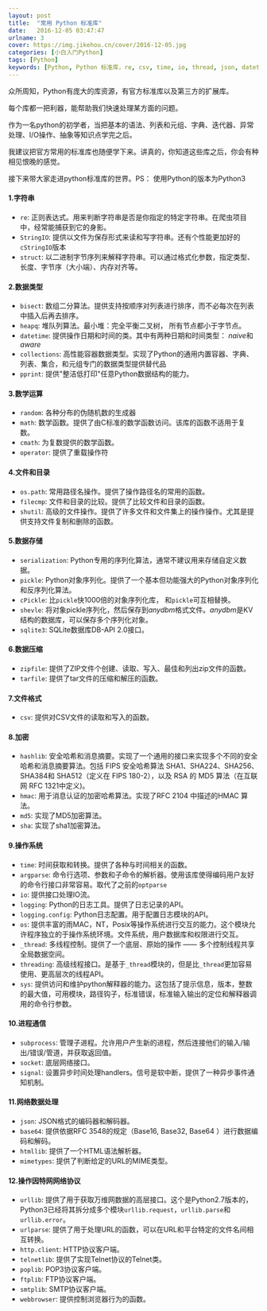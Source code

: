 ```yaml
---
layout: post
title:  "常用 Python 标准库"
date:   2016-12-05 03:47:47
urlname: 3
cover: https://img.jikehou.cn/cover/2016-12-05.jpg
categories: [小白入门Python]
tags: [Python]
keywords: [Python, Python 标准库，re, csv, time, io, thread, json, datetime]
---
```

众所周知，Python有庞大的库资源，有官方标准库以及第三方的扩展库。

每个库都一把利器，能帮助我们快速处理某方面的问题。

作为一名python的初学者，当把基本的语法、列表和元组、字典、迭代器、异常处理、I/O操作、抽象等知识点学完之后。

我建议把官方常用的标准库也随便学下来。讲真的，你知道这些库之后，你会有种相见恨晚的感觉。

接下来带大家走进python标准库的世界。PS： 使用Python的版本为Python3
<!-- more -->
#### 1.字符串 
* `re`: 正则表达式。用来判断字符串是否是你指定的特定字符串。在爬虫项目中，经常能捕获到它的身影。
* `StringIO`: 提供以文件为保存形式来读和写字符串。还有个性能更加好的`cStringIO`版本
* `struct`: 以二进制字节序列来解释字符串。可以通过格式化参数，指定类型、长度、字节序（大小端）、内存对齐等。

#### 2.数据类型
* `bisect`: 数组二分算法。提供支持按顺序对列表进行排序，而不必每次在列表中插入后再去排序。
* `heapq`: 堆队列算法。最小堆：完全平衡二叉树， 所有节点都小于字节点。
* `datetime`: 提供操作日期和时间的类。其中有两种日期和时间类型： *naive*和*aware* 
* `collections`: 高性能容器数据类型。实现了Python的通用内置容器、字典、列表、集合，和元组专门的数据类型提供替代品
* `pprint`: 提供"整洁低打印"任意Python数据结构的能力。

#### 3.数学运算
* `random`: 各种分布的伪随机数的生成器
* `math`: 数学函数。提供了由C标准的数学函数访问。该库的函数不适用于复数。
* `cmath`: 为复数提供的数学函数。
* `operator`: 提供了重载操作符

#### 4.文件和目录
* `os.path`: 常用路径名操作。提供了操作路径名的常用的函数。
* `filecmp`: 文件和目录的比较。提供了比较文件和目录的函数。
* `shutil`: 高级的文件操作。提供了许多文件和文件集上的操作操作。尤其是提供支持文件复制和删除的函数。

#### 5.数据存储
* `serialization`: Python专用的序列化算法，通常不建议用来存储自定义数据。
* `pickle`: Python对象序列化。提供了一个基本但功能强大的Python对象序列化和反序列化算法。
* `cPickle`: 比`pickle`快1000倍的对象序列化库， 和`pickle`可互相替换。
* `shevle`: 将对象pickle序列化，然后保存到*anydbm*格式文件。*anydbm*是KV结构的数据库，可以保存多个序列化对象。
* `sqlite3`: SQLite数据库DB-API 2.0接口。

#### 6.数据压缩
* `zipfile`: 提供了ZIP文件个创建、读取、写入、最佳和列出zip文件的函数。
* `tarfile`: 提供了tar文件的压缩和解压的函数。

#### 7.文件格式
* `csv`: 提供对CSV文件的读取和写入的函数。

#### 8.加密
* `hashlib`: 安全哈希和消息摘要。实现了一个通用的接口来实现多个不同的安全哈希和消息摘要算法。包括 FIPS 安全哈希算法 SHA1、SHA224、SHA256、SHA384和 SHA512（定义在 FIPS 180-2），以及 RSA 的 MD5 算法（在互联网 RFC 1321中定义)。
* `hmac`: 用于消息认证的加密哈希算法。实现了RFC 2104 中描述的HMAC 算法。
* `md5`: 实现了MD5加密算法。
* `sha`: 实现了sha1加密算法。

#### 9.操作系统
* `time`: 时间获取和转换。提供了各种与时间相关的函数。
* `argparse`: 命令行选项、参数和子命令的解析器。使用该库使得编码用户友好的命令行接口非常容易。取代了之前的`optparse`
* `io`: 提供接口处理IO流。
* `logging`: Python的日志工具。提供了日志记录的API。
* `logging.config`: Python日志配置。用于配置日志模块的API。
* `os`: 提供丰富的雨MAC，NT，Posix等操作系统进行交互的能力。这个模块允许程序独立的于操作系统环境。文件系统，用户数据库和权限进行交互。
* `_thread`: 多线程控制。提供了一个底层、原始的操作 —— 多个控制线程共享全局数据空间。
* `threading`: 高级线程接口。是基于`_thread`模块的，但是比`_thread`更加容易使用、更高层次的线程API。
* `sys`: 提供访问和维护python解释器的能力。这包括了提示信息，版本，整数的最大值，可用模块，路径钩子，标准错误，标准输入输出的定位和解释器调用的命令行参数。

#### 10.进程通信
* `subprocess`: 管理子进程。允许用户产生新的进程，然后连接他们的输入/输出/错误/管道，并获取返回值。
* `socket`: 底层网络接口。
* `signal`: 设置异步时间处理handlers。信号是软中断，提供了一种异步事件通知机制。

#### 11.网络数据处理
* `json`: JSON格式的编码器和解码器。
* `base64`: 提供依据RFC 3548的规定（Base16, Base32, Base64 ）进行数据编码和解码。
* `htmllib`: 提供了一个HTML语法解析器。
* `mimetypes`: 提供了判断给定的URL的MIME类型。

#### 12.操作因特网网络协议
* `urllib`: 提供了用于获取万维网数据的高层接口。这个是Python2.7版本的，Python3已经将其拆分成多个模块`urllib.request`，`urllib.parse`和`urllib.error`。
* `urlparse`: 提供了用于处理URL的函数，可以在URL和平台特定的文件名间相互转换。
* `http.client`: HTTP协议客户端。
* `telnetlib`: 提供了实现Telnet协议的Telnet类。
* `poplib`: POP3协议客户端。
* `ftplib`: FTP协议客户端。
* `smtplib`: SMTP协议客户端。
* `webbrowser`: 提供控制浏览器行为的函数。